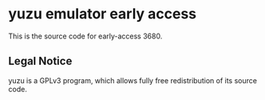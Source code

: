 yuzu emulator early access
=============

This is the source code for early-access 3680.

## Legal Notice

yuzu is a GPLv3 program, which allows fully free redistribution of its source code.